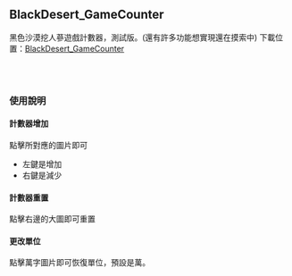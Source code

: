 ﻿## BlackDesert_GameCounter
黑色沙漠挖人蔘遊戲計數器，測試版。(還有許多功能想實現還在摸索中)
下載位置：[BlackDesert_GameCounter](https://github.com/hunandy14/BlackDesert_GameCounter/raw/master/BlackDesert_GameCounter/bin/Release/BlackDesert_GameCounter.exe)

<br><br>

### 使用說明
#### 計數器增加
點擊所對應的圖片即可
- 左鍵是增加
- 右鍵是減少

#### 計數器重置
點擊右邊的大圖即可重置

#### 更改單位
點擊萬字圖片即可恢復單位，預設是萬。


